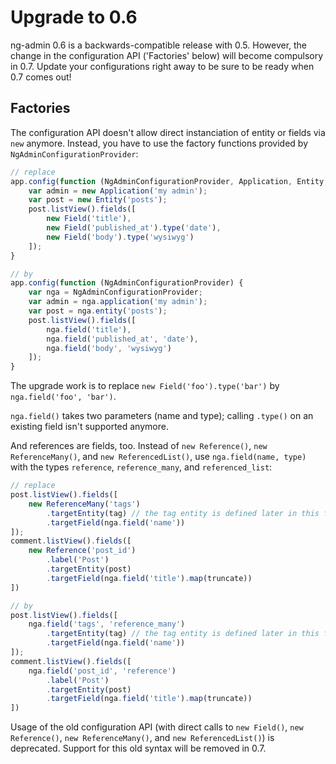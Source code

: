 # Upgrade to 0.6

ng-admin 0.6 is a backwards-compatible release with 0.5. However, the change in the configuration API ('Factories' below) will become compulsory in 0.7. Update your configurations right away to be sure to be ready when 0.7 comes out!

## Factories

The configuration API doesn't allow direct instanciation of entity or fields via `new` anymore. Instead, you have to use the factory functions provided by `NgAdminConfigurationProvider`:

```js
// replace
app.config(function (NgAdminConfigurationProvider, Application, Entity, Field) {
    var admin = new Application('my admin');
    var post = new Entity('posts');
    post.listView().fields([
        new Field('title'),
        new Field('published_at').type('date'),
        new Field('body').type('wysiwyg')
    ]);
}

// by
app.config(function (NgAdminConfigurationProvider) {
    var nga = NgAdminConfigurationProvider;
    var admin = nga.application('my admin');
    var post = nga.entity('posts');
    post.listView().fields([
        nga.field('title'),
        nga.field('published_at', 'date'),
        nga.field('body', 'wysiwyg')
    ]);
}
```

The upgrade work is to replace `new Field('foo').type('bar')` by `nga.field('foo', 'bar')`. 

`nga.field()` takes two parameters (name and type); calling `.type()` on an existing field isn't supported anymore.

And references are fields, too. Instead of `new Reference()`, `new ReferenceMany()`, and `new ReferencedList()`, use `nga.field(name, type)` with the types `reference`, `reference_many`, and `referenced_list`:

```js
// replace
post.listView().fields([
    new ReferenceMany('tags')
        .targetEntity(tag) // the tag entity is defined later in this file
        .targetField(nga.field('name'))
]);
comment.listView().fields([
    new Reference('post_id')
        .label('Post')
        .targetEntity(post)
        .targetField(nga.field('title').map(truncate))
])

// by
post.listView().fields([
    nga.field('tags', 'reference_many')
        .targetEntity(tag) // the tag entity is defined later in this file
        .targetField(nga.field('name'))
]);
comment.listView().fields([
    nga.field('post_id', 'reference')
        .label('Post')
        .targetEntity(post)
        .targetField(nga.field('title').map(truncate))
])
```

Usage of the old configuration API (with direct calls to `new Field()`, `new Reference()`, `new ReferenceMany()`, and `new ReferencedList()`) is deprecated. Support for this old syntax will be removed in 0.7.
